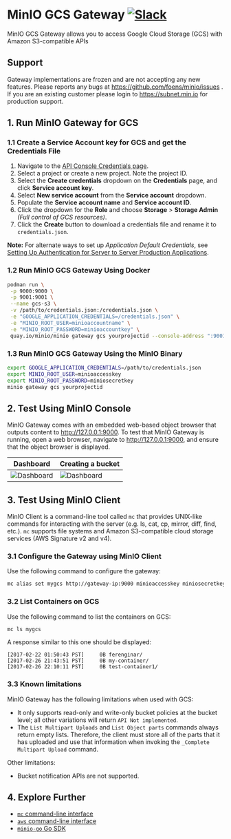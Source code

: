 # MinIO GCS Gateway [![Slack](https://slack.min.io/slack?type=svg)](https://slack.min.io)

MinIO GCS Gateway allows you to access Google Cloud Storage (GCS) with Amazon S3-compatible APIs

## Support

Gateway implementations are frozen and are not accepting any new features. Please reports any bugs at <https://github.com/foens/minio/issues> . If you are an existing customer please login to <https://subnet.min.io> for production support.

## 1. Run MinIO Gateway for GCS

### 1.1 Create a Service Account key for GCS and get the Credentials File

1. Navigate to the [API Console Credentials page](https://console.developers.google.com/project/_/apis/credentials).
2. Select a project or create a new project. Note the project ID.
3. Select the **Create credentials** dropdown on the **Credentials** page, and click **Service account key**.
4. Select **New service account** from the **Service account** dropdown.
5. Populate the **Service account name** and **Service account ID**.
6. Click the dropdown for the **Role** and choose **Storage** > **Storage Admin** *(Full control of GCS resources)*.
7. Click the **Create** button to download a credentials file and rename it to `credentials.json`.

**Note:** For alternate ways to set up *Application Default Credentials*, see [Setting Up Authentication for Server to Server Production Applications](https://developers.google.com/identity/protocols/application-default-credentials).

### 1.2 Run MinIO GCS Gateway Using Docker

```sh
podman run \
 -p 9000:9000 \
 -p 9001:9001 \
 --name gcs-s3 \
 -v /path/to/credentials.json:/credentials.json \
 -e "GOOGLE_APPLICATION_CREDENTIALS=/credentials.json" \
 -e "MINIO_ROOT_USER=minioaccountname" \
 -e "MINIO_ROOT_PASSWORD=minioaccountkey" \
 quay.io/minio/minio gateway gcs yourprojectid --console-address ":9001"
```

### 1.3 Run MinIO GCS Gateway Using the MinIO Binary

```sh
export GOOGLE_APPLICATION_CREDENTIALS=/path/to/credentials.json
export MINIO_ROOT_USER=minioaccesskey
export MINIO_ROOT_PASSWORD=miniosecretkey
minio gateway gcs yourprojectid
```

## 2. Test Using MinIO Console

MinIO Gateway comes with an embedded web-based object browser that outputs content to <http://127.0.0.1:9000>. To test that MinIO Gateway is running, open a web browser, navigate to <http://127.0.0.1:9000>, and ensure that the object browser is displayed.

| Dashboard                                                                                   | Creating a bucket                                                                           |
| -------------                                                                               | -------------                                                                               |
| ![Dashboard](https://github.com/foens/minio/blob/master/docs/screenshots/pic1.png?raw=true) | ![Dashboard](https://github.com/foens/minio/blob/master/docs/screenshots/pic2.png?raw=true) |

## 3. Test Using MinIO Client

MinIO Client is a command-line tool called `mc` that provides UNIX-like commands for interacting with the server (e.g. ls, cat, cp, mirror, diff, find, etc.).  `mc` supports file systems and Amazon S3-compatible cloud storage services (AWS Signature v2 and v4).

### 3.1 Configure the Gateway using MinIO Client

Use the following command to configure the gateway:

```sh
mc alias set mygcs http://gateway-ip:9000 minioaccesskey miniosecretkey
```

### 3.2 List Containers on GCS

Use the following command to list the containers on GCS:

```sh
mc ls mygcs
```

A response similar to this one should be displayed:

```
[2017-02-22 01:50:43 PST]     0B ferenginar/
[2017-02-26 21:43:51 PST]     0B my-container/
[2017-02-26 22:10:11 PST]     0B test-container1/
```

### 3.3 Known limitations

MinIO Gateway has the following limitations when used with GCS:

* It only supports read-only and write-only bucket policies at the bucket level; all other variations will return `API Not implemented`.
* The `List Multipart Uploads` and `List Object parts` commands always return empty lists. Therefore, the client must store all of the parts that it has uploaded and use that information when invoking the `_Complete Multipart Upload` command.

Other limitations:

* Bucket notification APIs are not supported.

## 4. Explore Further

* [`mc` command-line interface](https://docs.min.io/docs/minio-client-quickstart-guide)
* [`aws` command-line interface](https://docs.min.io/docs/aws-cli-with-minio)
* [`minio-go` Go SDK](https://docs.min.io/docs/golang-client-quickstart-guide)
